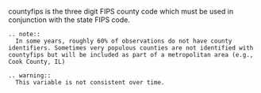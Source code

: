 countyfips is the three digit FIPS county code which must be used in conjunction with the state FIPS code.

```eval_rst
.. note::
  In some years, roughly 60% of observations do not have county identifiers. Sometimes very populous counties are not identified with countyfips but will be included as part of a metropolitan area (e.g., Cook County, IL)
```

```eval_rst
.. warning::
  This variable is not consistent over time.
```
